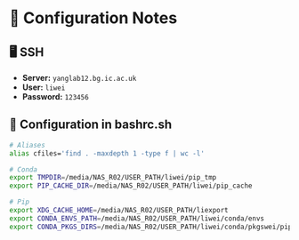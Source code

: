 # 🔧 Configuration Notes

## 🖥️ SSH
- **Server:** `yanglab12.bg.ic.ac.uk`
- **User:** `liwei`
- **Password:** `123456`

## 📂 Configuration in bashrc.sh

```bash
# Aliases
alias cfiles='find . -maxdepth 1 -type f | wc -l'

# Conda
export TMPDIR=/media/NAS_R02/USER_PATH/liwei/pip_tmp
export PIP_CACHE_DIR=/media/NAS_R02/USER_PATH/liwei/pip_cache

# Pip
export XDG_CACHE_HOME=/media/NAS_R02/USER_PATH/liexport 
export CONDA_ENVS_PATH=/media/NAS_R02/USER_PATH/liwei/conda/envs
export CONDA_PKGS_DIRS=/media/NAS_R02/USER_PATH/liwei/conda/pkgswei/pip_cache